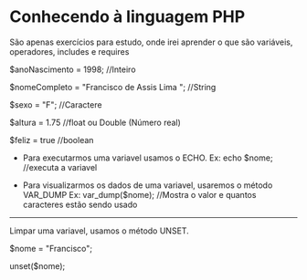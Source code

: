 # Conhecendo à linguagem PHP
São apenas exercícios para estudo, onde irei aprender o que são variáveis, operadores, includes e requires 

$anoNascimento = 1998; //Inteiro		

$nomeCompleto = "Francisco de Assis Lima "; //String

$sexo = "F"; //Caractere

$altura = 1.75 //float ou Double (Número real)

$feliz = true //boolean



* Para executarmos uma variavel usamos o ECHO.
Ex: 
   echo $nome; //executa a variavel
       
       
* Para visualizarmos os dados de uma variavel, usaremos o método VAR_DUMP
Ex: 
   var_dump($nome); //Mostra o valor e quantos caracteres estão sendo usado

______________________________________________________________________________________________________

Limpar uma variavel, usamos o método UNSET. 

$nome = "Francisco";

unset($nome);
